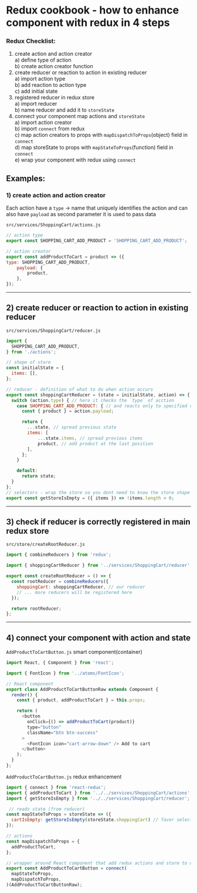 # Redux cookbook  - how to enhance component with redux in 4 steps

### Redux Checklist: 
 1) create action and action creator  
  a) define type of action   
  b) create action creator function 
 2) create reducer or reaction to action in existing reducer  
  a) import action type  
  b) add reaction to action type  
  c) add initial state  
 3) registered reducer in redux store  
  a) import reducer  
  b) name reducer and add it to `storeState`  
 4) connect your component map actions and `storeState`  
  a) import action creator  
  b) import `connect` from redux  
  c) map action creators to props with `mapDispatchToProps`(object) field in `connect`  
  d) map storeState to props with `mapStateToProps`(function) field in `connect`  
  e) wrap your component with redux using `connect`  

## Examples: 
### 1) create action and action creator

Each action have a `type` -> name that uniquely identifies the action and can also have `payload` as second parameter it is used to pass data

`src/services/ShoppingCart/actions.js`
```js
// action type
export const SHOPPING_CART_ADD_PRODUCT = 'SHOPPING_CART_ADD_PRODUCT';

// action creator
export const addProductToCart = product => ({
type: SHOPPING_CART_ADD_PRODUCT,
    payload: {
        product,
    },
});
```
---

## 2) create reducer or reaction to action in existing reducer

`src/services/ShoppingCart/reducer.js`
```js
import {
  SHOPPING_CART_ADD_PRODUCT,
} from './actions';

// shape of store
const initialState = {
  items: [],
};

// reducer - definition of what to do when action occurs
export const shoppingCartReducer = (state = initialState, action) => { // shoppingCartReducer listens to every action 
  switch (action.type) { // here it checks the `type` of acction
    case SHOPPING_CART_ADD_PRODUCT: { // and reacts only to specified ones 
      const { product } = action.payload;

      return {
        ...state, // spread previous state
        items: [
            ...state.items, // spread previous items
            product, // add product at the last position
        ],
      };
    }

    default:
      return state;
  }
};
// selectors - wrap the store so you dont need to know the store shape to get the data
export const getStoreIsEmpty = ({ items }) => !items.length > 0;
```
---

## 3) check if reducer is correctly registered in main redux store

`src/store/createRootReducer.js` 
```js
import { combineReducers } from 'redux';

import { shoppingCartReducer } from '../services/ShoppingCart/reducer';

export const createRootReducer = () => {
  const rootReducer = combineReducers({
    shoppingCart: shoppingCartReducer, // our reducer 
    // ... more reducers will be registered here
  });

  return rootReducer;
};
```
---

## 4) connect your component with action and state
`AddProductToCartButton.js` smart component(container) 
```js
import React, { Component } from 'react';

import { FontIcon } from '../atoms/FontIcon';

// React component 
export class AddProductToCartButtonRaw extends Component {
  render() {
    const { product, addProductToCart } = this.props;

    return (
      <button
        onClick={() => addProductToCart(product)}
        type="button"
        className="btn btn-success"
      >
        <FontIcon icon="cart-arrow-down" /> Add to cart
      </button>
    );
  }
}; 
```


`AddProductToCartButton.js` redux enhancement
```js
import { connect } from 'react-redux';
import { addProductToCart } from '../../services/ShoppingCart/actions';
import { getStoreIsEmpty } from '../../services/ShoppingCart/reducer';

 // reads state (from reducer)
const mapStateToProps = storeState => ({
  cartIsEmpty: getStoreIsEmpty(storeState.shoppingCart) // favor selectors
});

// actions
const mapDispatchToProps = { 
  addProductToCart,
};

// wrapper around React component that add redux actions and store to component as props
export const AddProductToCartButton = connect( 
  mapStateToProps,
  mapDispatchToProps,
)(AddProductToCartButtonRaw);
```

